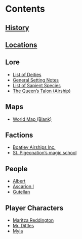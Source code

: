 # Contents
## [History](History/History.md)
## [Locations](Locations/Locations.md)
## Lore
- [List of Deities](Lore/List%20of%20Deities.md)
- [General Setting Notes](Lore/General%20Setting%20Notes.md)
- [List of Sapient Species](Lore/List%20of%20Sapient%20Species.md)
- [The Queen’s Talon (Airship)](Lore/The%20Queen’s%20Talon%20(Airship).md)
## Maps
- [World Map (Blank)](Maps/World%20Map%20(Blank).md)
## Factions
- [Boatley Airships Inc.](Factions/Boatley%20Airships%20Inc..md)
- [St. Pigeonation’s magic school](Factions/St.%20Pigeonation’s%20magic%20school.md)
## People
- [Albert](People/Albert.md)
- [Ascarion I](People/Ascarion%20I.md)
- [Gutellan](People/Gutellan.md)
## Player Characters
- [Maritza Reddington](Player%20Characters/Maritza%20Reddington.md)
- [Mr. Dittles](Player%20Characters/Mr.%20Dittles.md)
- [Myla](Player%20Characters/Myla.md)